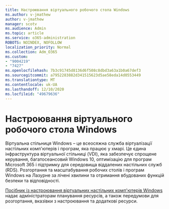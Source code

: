 ```yaml
---
title: Настроювання віртуального робочого стола Windows
ms.author: v-jmathew
author: v-jmathew
manager: scotv
ms.audience: Admin
ms.topic: article
ms.service: o365-administration
ROBOTS: NOINDEX, NOFOLLOW
localization_priority: Normal
ms.collection: Adm_O365
ms.custom:
- "9004219"
- "7427"
ms.openlocfilehash: 7b3c91745d8136d6f508c8dbd3a63a1b0a67def3
ms.sourcegitcommit: a7952283882d341515623d5ae58eda14d0553449
ms.translationtype: MT
ms.contentlocale: uk-UA
ms.lasthandoff: 12/10/2020
ms.locfileid: "49679636"
---
```

# <a name="set-up-windows-virtual-desktop"></a>Настроювання віртуального робочого стола Windows

Віртуальна стільниця Windows – це всеосяжна служба віртуалізації настільних комп'ютерів і програм, яка працює у хмарі. Це єдина інфраструктура віртуальної стільниці (VDI), яка забезпечує спрощене керування, багатосеансовий Windows 10, оптимізацію для програм Microsoft 365 і підтримку для середовища віддалених настільних служб (RDS). Розгортання та масштабування робочих столів і програм Windows на Лазурне за лічені хвилини та отримання вбудованих функцій безпеки та відповідності.

[Посібник із настроювання віртуальних настільних комп'ютерів Windows](https://go.microsoft.com/fwlink/?linkid=2146236) надає адміністраторам планування ресурсів, а також передумови для розгортання, вказівки з настроювання та додаткові ресурси.
